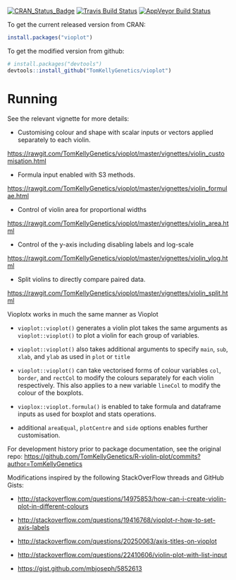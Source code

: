 [![CRAN_Status_Badge](http://www.r-pkg.org/badges/version/vioplot)](https://cran.r-project.org/package=vioplot)
[![Travis Build Status](https://travis-ci.org/TomKellyGenetics/vioplot.svg?branch=master)](https://travis-ci.org/TomKellyGenetics/vioplot)
[![AppVeyor Build Status](https://ci.appveyor.com/api/projects/status/github/TomKellyGenetics/vioplot?branch=master&svg=true)](https://ci.appveyor.com/project/TomKellyGenetics/vioplot)


To get the current released version from CRAN:

```R
install.packages("vioplot")
```

To get the modified version from github:

```R
# install.packages("devtools")
devtools::install_github("TomKellyGenetics/vioplot")
```

# Running

See the relevant vignette for more details:

* Customising colour and shape with scalar inputs or vectors applied separately to each violin.

https://rawgit.com/TomKellyGenetics/vioplot/master/vignettes/violin_customisation.html

* Formula input enabled with S3 methods.

https://rawgit.com/TomKellyGenetics/vioplot/master/vignettes/violin_formulae.html

* Control of violin area for proportional widths

https://rawgit.com/TomKellyGenetics/vioplot/master/vignettes/violin_area.html

* Control of the y-axis including disabling labels and log-scale

https://rawgit.com/TomKellyGenetics/vioplot/master/vignettes/violin_ylog.html

* Split violins to directly compare paired data.

https://rawgit.com/TomKellyGenetics/vioplot/master/vignettes/violin_split.html

Vioplotx works in much the same manner as Vioplot

* `vioplot::vioplot()` generates a violin plot takes the same arguments as `vioplot::vioplot()` to plot a violin for each group of variables.

* `vioplot::vioplot()` also takes additional arguments to specify `main`, `sub`, `xlab`, and `ylab` as used in `plot` or `title`

* `vioplot::vioplot()` can take vectorised forms of colour variables `col`, `border`, and `rectCol` to modify the colours separately for each violin respectively. This also applies to a new variable `lineCol` to modify the colour of the boxplots. 

* `vioplox::vioplot.formula()` is enabled to take formula and dataframe inputs as used for boxplot and stats operations.

* additional `areaEqual`, `plotCentre` and `side` options enables further customisation. 

For development history prior to package documentation, see the original repo: https://github.com/TomKellyGenetics/R-violin-plot/commits?author=TomKellyGenetics

Modifications inspired by the following StackOverFlow threads and GitHub Gists:

* http://stackoverflow.com/questions/14975853/how-can-i-create-violin-plot-in-different-colours

* http://stackoverflow.com/questions/19416768/vioplot-r-how-to-set-axis-labels

* http://stackoverflow.com/questions/20250063/axis-titles-on-vioplot

* http://stackoverflow.com/questions/22410606/violin-plot-with-list-input

* https://gist.github.com/mbjoseph/5852613
